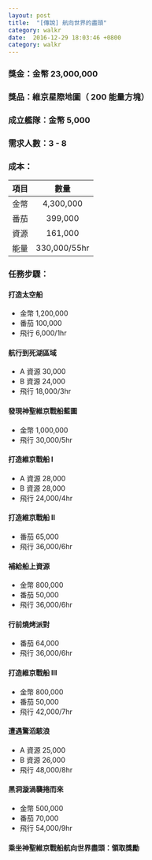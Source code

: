 ```yaml
---
layout: post
title:  "[傳說] 航向世界的盡頭"
category: walkr
date:  2016-12-29 18:03:46 +0800
category: walkr
---
```


### 獎金：金幣 23,000,000

### 獎品：維京星際地圖（ 200 能量方塊）

### 成立艦隊：金幣 5,000

### 需求人數：3 - 8

### 成本：

|  項目  |      數量      |
| :--: | :----------: |
|  金幣  |  4,300,000   |
|  番茄  |   399,000    |
|  資源  |   161,000    |
|  能量  | 330,000/55hr |

### 任務步驟：

#### **打造太空船**
  - 金幣 1,200,000
  - 番茄 100,000
  - 飛行 6,000/1hr

#### **航行到死湖區域**
  - A 資源 30,000
  - B 資源 24,000
  - 飛行 18,000/3hr

#### **發現神聖維京戰船藍圖**
  - 金幣 1,000,000
  - 飛行 30,000/5hr

#### **打造維京戰船 Ⅰ**
  - A 資源 28,000
  - B 資源 28,000
  - 飛行 24,000/4hr

#### **打造維京戰船 Ⅱ**
  - 番茄 65,000
  - 飛行 36,000/6hr

#### **補給船上資源**
  - 金幣 800,000
  - 番茄 50,000
  - 飛行 36,000/6hr

#### **行前燒烤派對**
  - 番茄 64,000
  - 飛行 36,000/6hr

#### **打造維京戰船 Ⅲ**
  - 金幣 800,000
  - 番茄 50,000
  - 飛行 42,000/7hr

#### **遭遇驚滔駭浪**
  - A 資源 25,000
  - B 資源 26,000
  - 飛行 48,000/8hr

#### **黑洞漩渦襲捲而來**
  - 金幣 500,000
  - 番茄 70,000
  - 飛行 54,000/9hr

#### **乘坐神聖維京戰船航向世界盡頭：領取獎勵**

